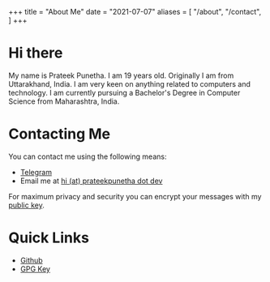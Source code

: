 +++
title = "About Me"
date = "2021-07-07"
aliases = [
    "/about",
    "/contact",
]
+++

# Hi there

My name is Prateek Punetha. I am 19 years old. Originally I am from Uttarakhand, India. I am very keen on anything related to computers and technology. I am currently pursuing a Bachelor's Degree in Computer Science from Maharashtra, India.

# Contacting Me

You can contact me using the following means:

- [Telegram](https://t.me/prateekpunetha)
- Email me at [hi (at) prateekpunetha dot dev](mailto:hi@prateekpunetha.dev)

For maximum privacy and security you can encrypt your messages with my [public
key](/pubkey.txt).

# Quick Links

- [Github](https://github.com/prateekpunetha)
- [GPG Key](/pubkey.txt)
